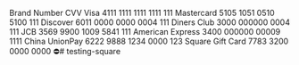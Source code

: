 Brand	Number	CVV
Visa	4111 1111 1111 1111	111
Mastercard	5105 1051 0510 5100	111
Discover	6011 0000 0000 0004	111
Diners Club	3000 000000 0004	111
JCB	3569 9900 1009 5841	111
American Express	3400 000000 00009	1111
China UnionPay	6222 9888 1234 0000	123
Square Gift Card	7783 3200 0000 0000	⛔# testing-square
